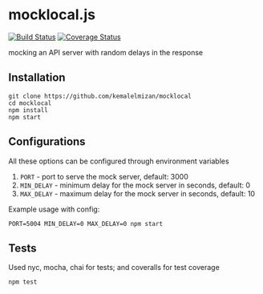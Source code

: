 # mocklocal.js
[![Build Status](https://travis-ci.org/kemalelmizan/mocklocal.svg?branch=master)](https://travis-ci.org/kemalelmizan/mocklocal) [![Coverage Status](https://coveralls.io/repos/github/kemalelmizan/mocklocal/badge.svg?branch=master)](https://coveralls.io/github/kemalelmizan/mocklocal?branch=master)

mocking an API server with random delays in the response

## Installation
```
git clone https://github.com/kemalelmizan/mocklocal
cd mocklocal
npm install
npm start
```

## Configurations
All these options can be configured through environment variables
1. `PORT` - port to serve the mock server, default: 3000
1. `MIN_DELAY` - minimum delay for the mock server in seconds, default: 0
1. `MAX_DELAY` - maximum delay for the mock server in seconds, default: 10

Example usage with config:
```
PORT=5004 MIN_DELAY=0 MAX_DELAY=0 npm start
```

## Tests
Used nyc, mocha, chai for tests; and coveralls for test coverage
```
npm test
```